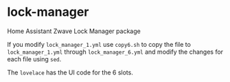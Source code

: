 # lock-manager
Home Assistant Zwave Lock Manager package

If you modify `lock_manager_1.yml` use `copy6.sh` to copy the file to `lock_manager_1.yml` through `lock_manager_6.yml` and modify the changes for each file using `sed`.

The `lovelace` has the UI code for the 6 slots.
